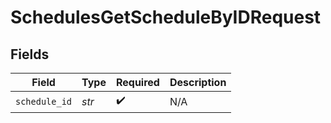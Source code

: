 # SchedulesGetScheduleByIDRequest


## Fields

| Field              | Type               | Required           | Description        |
| ------------------ | ------------------ | ------------------ | ------------------ |
| `schedule_id`      | *str*              | :heavy_check_mark: | N/A                |